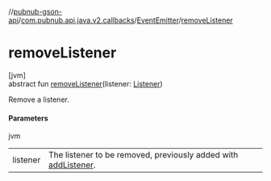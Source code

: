//[pubnub-gson-api](../../../index.md)/[com.pubnub.api.java.v2.callbacks](../index.md)/[EventEmitter](index.md)/[removeListener](remove-listener.md)

# removeListener

[jvm]\
abstract fun [removeListener](remove-listener.md)(listener: [Listener](../../../../../pubnub-kotlin/pubnub-kotlin-api/pubnub-kotlin-api/com.pubnub.api.callbacks/-listener/index.md))

Remove a listener.

#### Parameters

jvm

| | |
|---|---|
| listener | The listener to be removed, previously added with [addListener](add-listener.md). |
